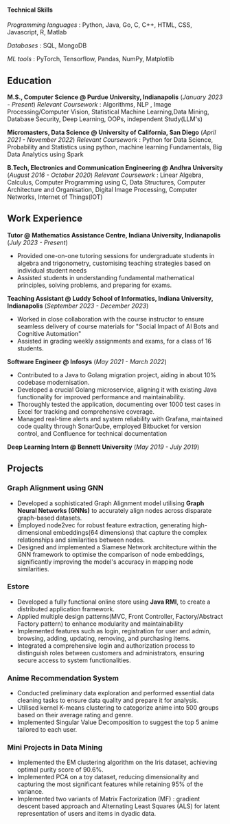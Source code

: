 #### Technical Skills
*Programming languages* : Python, Java, Go, C, C++, HTML, CSS, Javascript, R, Matlab

*Databases* : SQL, MongoDB

*ML tools* : PyTorch, Tensorflow, Pandas, NumPy, Matplotlib

## Education
**M.S., Computer Science	@ Purdue University, Indianapolis** (_January 2023 - Present_)
  *Relevant Coursework* : Algorithms, NLP , Image Processing/Computer Vision, Statistical Machine Learning,Data Mining, Database Security, Deep Learning, OOPs, independent Study(LLM's)

**Micromasters, Data Science @ University of California, San Diego** (_April 2021 - November 2022_)
  *Relevant Coursework* : Python for Data Science, Probability and Statistics using python, machine learning Fundamentals, Big Data Analytics using Spark

**B.Tech, Electronics and Communication Engineering @ Andhra University** (_August 2016 - October 2020_)
  *Relevant Coursework* : Linear Algebra, Calculus, Computer Programming using C, Data Structures, Computer Architecture and Organisation, Digital Image Processing, Computer Networks, Internet of Things(IOT)

## Work Experience

**Tutor @ Mathematics Assistance Centre, Indiana University, Indianapolis** (_July 2023 - Present_)
- Provided one-on-one tutoring sessions for undergraduate students in algebra and trigonometry, customising teaching strategies based on individual student needs
- Assisted students in understanding fundamental mathematical principles, solving problems, and preparing for exams.

**Teaching Assistant @ Luddy School of Informatics, Indiana University, Indianapolis** (_September 2023 - December 2023_)
- Worked in close collaboration with the course instructor to ensure seamless delivery of course materials for "Social Impact of AI Bots and Cognitive Automation"
- Assisted in grading weekly assignments and exams, for a class of 16 students.

**Software Engineer @ Infosys** (_May 2021 - March 2022_)
- Contributed to a Java to Golang migration project, aiding in about 10% codebase modernisation.
- Developed a crucial Golang microservice, aligning it with existing Java functionality for improved performance and maintainability.
- Thoroughly tested the application, documenting over 1000 test cases in Excel for tracking and comprehensive coverage.
- Managed real-time alerts and system reliability with Grafana, maintained code quality through SonarQube, employed Bitbucket for version control, and Confluence for technical documentation

**Deep Learning Intern @ Bennett University** (_May 2019 - July 2019_)


## Projects
### Graph Alignment using GNN
- Developed a sophisticated Graph Alignment model utilising **Graph Neural Networks (GNNs)** to accurately align nodes across disparate
graph-based datasets.
- Employed node2vec for robust feature extraction, generating high-dimensional embeddings(64 dimensions) that capture the complex
relationships and similarities between nodes.
- Designed and implemented a Siamese Network architecture within the GNN framework to optimise the comparison of node embeddings,
significantly improving the model's accuracy in mapping node similarities.

### Estore
- Developed a fully functional online store using **Java RMI**, to create a distributed application framework.
- Applied multiple design patterns(MVC, Front Controller, Factory/Abstract Factory pattern) to enhance modularity and maintainability
- Implemented features such as login, registration for user and admin, browsing, adding, updating, removing, and purchasing items.
- Integrated a comprehensive login and authorization process to distinguish roles between customers and administrators, ensuring secure access to system functionalities.

### Anime Recommendation System
- Conducted preliminary data exploration and performed essential data cleaning tasks to ensure data quality and prepare it for analysis.
- Utilised kernel K-means clustering to categorize anime into 500 groups based on their average rating and genre.
- Implemented Singular Value Decomposition to suggest the top 5 anime tailored to each user.

### Mini Projects in Data Mining
- Implemented the EM clustering algorithm on the Iris dataset, achieving optimal purity score of 90.6%.
- Implemented PCA on a toy dataset, reducing dimensionality and capturing the most significant features while retaining 95% of the variance.
- Implemented two variants of Matrix Factorization (MF) : gradient descent based approach and Alternating Least Squares (ALS) for latent representation of users and items in dyadic data.
